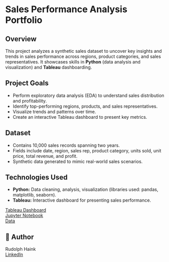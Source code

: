# Sales Performance Analysis Portfolio

## Overview
This project analyzes a synthetic sales dataset to uncover key insights and trends in sales performance across regions, product categories, and sales representatives. It showcases skills in **Python** (data analysis and visualization) and **Tableau** dashboarding.

## Project Goals
- Perform exploratory data analysis (EDA) to understand sales distribution and profitability.
- Identify top-performing regions, products, and sales representatives.
- Visualize trends and patterns over time.
- Create an interactive Tableau dashboard to present key metrics.

## Dataset
- Contains 10,000 sales records spanning two years.
- Fields include date, region, sales rep, product category, units sold, unit price, total revenue, and profit.
- Synthetic data generated to mimic real-world sales scenarios.

## Technologies Used
- **Python:** Data cleaning, analysis, visualization (libraries used: pandas, matplotlib, seaborn).
- **Tableau:** Interactive dashboard for presenting sales performance.

[Tableau Dashboard](https://public.tableau.com/app/profile/rudolph.haink/viz/SalesDataPortfolio_17507677939160/Dashboard1)  
[Jupyter Notebook](https://github.com/rudolphhaink/Sales-Analysis-Portfolio/tree/main#:~:text=sales%2Danalysis%2Dportfolio.ipynb)  
[Data](https://github.com/rudolphhaink/Sales-Analysis-Portfolio/tree/main#:~:text=19%20hours%20ago-,sales_data.csv,-Add%20files%20via)

## 👤 Author

Rudolph Haink  
[LinkedIn](https://www.linkedin.com/in/rudolph-haink-a5454564/)
